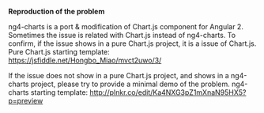 **Reproduction of the problem**

ng4-charts is a port & modification of Chart.js component for Angular 2. Sometimes the issue is related with Chart.js instead of ng4-charts.
To confirm, if the issue shows in a pure Chart.js project, it is a issue of Chart.js.
Pure Chart.js starting template: https://jsfiddle.net/Hongbo_Miao/mvct2uwo/3/

If the issue does not show in a pure Chart.js project, and shows in a ng4-charts project, please try to provide a minimal demo of the problem.
ng4-charts starting template: http://plnkr.co/edit/Ka4NXG3pZ1mXnaN95HX5?p=preview

